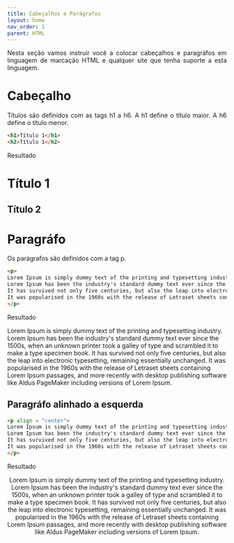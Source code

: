```yaml
---
title: Cabeçalhos e Parágrafos
layout: home
nav_order: 1
parent: HTML
---
```


<!--Don't delete ths script-->
<script src = "https://polyfill.io/v3/polyfill.min.js?features=es6"></script>
<script id = "MathJax-script" async src="https://cdn.jsdelivr.net/npm/mathjax@3/es5/tex-mml-chtml.js"></script>
<!--Don't delete ths script-->
<p align = "justify">Nesta seção vamos instruir você a colocar cabeçalhos e paragráfos em linguagem de marcação HTML e qualquer site que tenha suporte a esta linguagem.</p>

<h1>Cabeçalho</h1>

<p align = "justify">Títulos são definidos com as tags h1 a h6. A h1 define o título maior. A h6 define o título menor.</p>

```html
<h1>Título 1</h1>
<h2>Título 1</h2>
```
Resultado  
<h1>Título 1</h1>
<h2>Título 2</h2>

<h1>Paragráfo</h1>

<p align = "justify">Os parágrafos são definidos com a tag p.</p>

```html
<p>
Lorem Ipsum is simply dummy text of the printing and typesetting industry.
Lorem Ipsum has been the industry's standard dummy text ever since the 1500s, when an unknown printer took a galley of type and scrambled it to make a type specimen book.
It has survived not only five centuries, but also the leap into electronic typesetting, remaining essentially unchanged.
It was popularised in the 1960s with the release of Letraset sheets containing Lorem Ipsum passages, and more recently with desktop publishing software like Aldus PageMaker including versions of Lorem Ipsum.
</p>
```
Resultado  
<p>
Lorem Ipsum is simply dummy text of the printing and typesetting industry.
Lorem Ipsum has been the industry's standard dummy text ever since the 1500s, when an unknown printer took a galley of type and scrambled it to make a type specimen book.
It has survived not only five centuries, but also the leap into electronic typesetting, remaining essentially unchanged.
It was popularised in the 1960s with the release of Letraset sheets containing Lorem Ipsum passages, and more recently with desktop publishing software like Aldus PageMaker including versions of Lorem Ipsum.
</p>

<h2>Paragráfo alinhado a esquerda</h2>

```html
<p align = "center">
Lorem Ipsum is simply dummy text of the printing and typesetting industry.
Lorem Ipsum has been the industry's standard dummy text ever since the 1500s, when an unknown printer took a galley of type and scrambled it to make a type specimen book.
It has survived not only five centuries, but also the leap into electronic typesetting, remaining essentially unchanged.
It was popularised in the 1960s with the release of Letraset sheets containing Lorem Ipsum passages, and more recently with desktop publishing software like Aldus PageMaker including versions of Lorem Ipsum.
</p>
```
Resultado  
<p align = "center">
Lorem Ipsum is simply dummy text of the printing and typesetting industry.
Lorem Ipsum has been the industry's standard dummy text ever since the 1500s, when an unknown printer took a galley of type and scrambled it to make a type specimen book.
It has survived not only five centuries, but also the leap into electronic typesetting, remaining essentially unchanged.
It was popularised in the 1960s with the release of Letraset sheets containing Lorem Ipsum passages, and more recently with desktop publishing software like Aldus PageMaker including versions of Lorem Ipsum.
</p>
